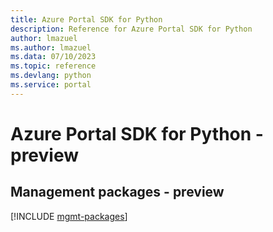 ```yaml
---
title: Azure Portal SDK for Python
description: Reference for Azure Portal SDK for Python
author: lmazuel
ms.author: lmazuel
ms.data: 07/10/2023
ms.topic: reference
ms.devlang: python
ms.service: portal
---
```

# Azure Portal SDK for Python - preview

## Management packages - preview
[!INCLUDE [mgmt-packages](portal-mgmt-index.md)]